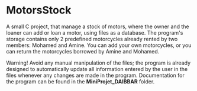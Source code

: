 # MotorsStock
A small C project, that manage a stock of motors, where the owner and the loaner can add or loan a motor, using files as a database.
The program's storage contains only 2 predefined motorcycles already rented by two members: Mohamed and Amine. You can add your own motorcycles, or you can return the motorcycles borrowed by Amine and Mohamed. 

Warning! Avoid any manual manipulation of the files; the program is already designed to automatically update all information entered by the user in the files whenever any changes are made in the program. Documentation for the program can be found in the **MiniProjet_DAIBBAR** folder.
